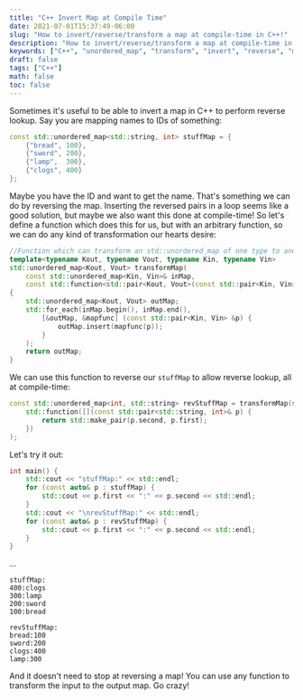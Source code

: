 ```yaml
---
title: "C++ Invert Map at Compile Time"
date: 2021-07-01T15:37:49-06:00
slug: "How to invert/reverse/transform a map at compile-time in C++!"
description: "How to invert/reverse/transform a map at compile-time in C++!"
keywords: ["C++", "unordered_map", "transform", "invert", "reverse", "map"]
draft: false
tags: ["C++"]
math: false
toc: false
---
```


Sometimes it's useful to be able to invert a map in C++ to perform reverse lookup. Say you are mapping names to IDs of something:

```C++
const std::unordered_map<std::string, int> stuffMap = {
    {"bread", 100},
    {"sword", 200},
    {"lamp",  300},
    {"clogs", 400}
};
```

Maybe you have the ID and want to get the name. That's something we can do by reversing the map.
Inserting the reversed pairs in a loop seems like a good solution, but maybe we also want this done at compile-time!
So let's define a function which does this for us, but with an arbitrary function, so we can do any
kind of transformation our hearts desire:

```C++
//Function which can transform an std::unordered_map of one type to another with a given transform function
template<typename Kout, typename Vout, typename Kin, typename Vin>
std::unordered_map<Kout, Vout> transformMap(
    const std::unordered_map<Kin, Vin>& inMap,
    const std::function<std::pair<Kout, Vout>(const std::pair<Kin, Vin>&)> mapfunc)
{
    std::unordered_map<Kout, Vout> outMap;
    std::for_each(inMap.begin(), inMap.end(),
        [&outMap, &mapfunc] (const std::pair<Kin, Vin> &p) {
            outMap.insert(mapfunc(p));
        }
    );
    return outMap;
}
```

We can use this function to reverse our `stuffMap` to allow reverse lookup, all at compile-time:

```C++
const std::unordered_map<int, std::string> revStuffMap = transformMap(stuffMap,
    std::function([](const std::pair<std::string, int>& p) {
        return std::make_pair(p.second, p.first);
    })
);
```

Let's try it out:

```C++
int main() {
    std::cout << "stuffMap:" << std::endl;
    for (const auto& p : stuffMap) {
        std::cout << p.first << ":" << p.second << std::endl;
    }
    std::cout << "\nrevStuffMap:" << std::endl;
    for (const auto& p : revStuffMap) {
        std::cout << p.first << ":" << p.second << std::endl;
    }
}
```
...
```
stuffMap:
400:clogs
300:lamp
200:sword
100:bread

revStuffMap:
bread:100
sword:200
clogs:400
lamp:300
```

And it doesn't need to stop at reversing a map! You can use any function to transform the input
to the output map. Go crazy!